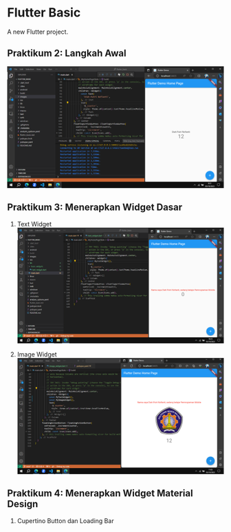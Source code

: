 # Flutter Basic

A new Flutter project.

## Praktikum 2: Langkah Awal
![Screenshot 1](images/01.png)

## Praktikum 3: Menerapkan Widget Dasar

1. Text Widget
![Screenshot 2](images/02.png)

2. Image Widget
![Screenshot 3](images/03.png)

## Praktikum 4: Menerapkan Widget Material Design

1. Cupertino Button dan Loading Bar